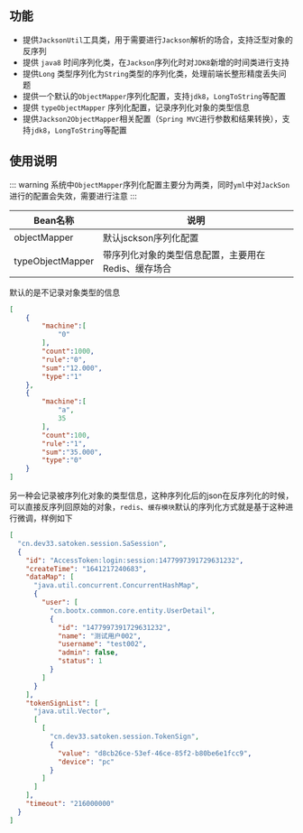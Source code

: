 ## 功能

- 提供`JacksonUtil`工具类，用于需要进行`Jackson`解析的场合，支持泛型对象的反序列
- 提供 `java8` 时间序列化类，在`Jackson`序列化时对`JDK8`新增的时间类进行支持
- 提供`Long` 类型序列化为`String`类型的序列化类，处理前端长整形精度丢失问题
- 提供一个默认的`ObjectMapper`序列化配置，支持`jdk8`，`LongToString`等配置
- 提供 `typeObjectMapper` 序列化配置，记录序列化对象的类型信息
- 提供`Jackson2ObjectMapper`相关配置（`Spring MVC`进行参数和结果转换），支持`jdk8`，`LongToString`等配置
## 使用说明
::: warning
系统中`ObjectMapper`序列化配置主要分为两类，同时`yml`中对`JackSon`进行的配置会失效，需要进行注意
:::

| Bean名称           | 说明                           |
|------------------|------------------------------|
| objectMapper     | 默认jsckson序列化配置               |
| typeObjectMapper | 带序列化对象的类型信息配置，主要用在Redis、缓存场合 |

默认的是不记录对象类型的信息
```json
[
    {
        "machine":[
            "0"
        ],
        "count":1000,
        "rule":"0",
        "sum":"12.000",
        "type":"1"
    },
    {
        "machine":[
            "a",
            35
        ],
        "count":100,
        "rule":"1",
        "sum":"35.000",
        "type":"0"
    }
]
```
另一种会记录被序列化对象的类型信息，这种序列化后的json在反序列化的时候，可以直接反序列回原始的对象，`redis`、`缓存模块`默认的序列化方式就是基于这种进行微调，样例如下
```json
[
  "cn.dev33.satoken.session.SaSession",
  {
    "id": "AccessToken:login:session:1477997391729631232",
    "createTime": "1641217240683",
    "dataMap": [
      "java.util.concurrent.ConcurrentHashMap",
      {
        "user": [
          "cn.bootx.common.core.entity.UserDetail",
          {
            "id": "1477997391729631232",
            "name": "测试用户002",
            "username": "test002",
            "admin": false,
            "status": 1
          }
        ]
      }
    ],
    "tokenSignList": [
      "java.util.Vector",
      [
        [
          "cn.dev33.satoken.session.TokenSign",
          {
            "value": "d8cb26ce-53ef-46ce-85f2-b80be6e1fcc9",
            "device": "pc"
          }
        ]
      ]
    ],
    "timeout": "216000000"
  }
]
```
